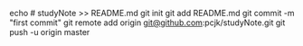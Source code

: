 echo # studyNote >> README.md
git init
git add README.md
git commit -m "first commit"
git remote add origin git@github.com:pcjk/studyNote.git
git push -u origin master
